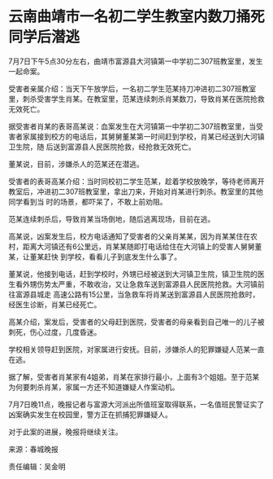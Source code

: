 # 云南曲靖市一名初二学生教室内数刀捅死同学后潜逃

7月7日下午5点30分左右，曲靖市富源县大河镇第一中学初二307班教室里，发生一起命案。

受害者亲属介绍：当天下午放学后，一名初二学生范某持刀冲进初二307班教室里，刺杀受害学生肖某。在教室里，范某连续刺杀肖某数刀，导致肖某在医院抢救无效死亡。

据受害者肖某的表哥高某说：血案发生在大河镇第一中学初二307班教室里，当受害者家属接到校方的电话后，其舅舅董某第一时间赶到学校，肖某已经送到大河镇卫生院，随
后送到富源县人民医院抢救，经抢救无效死亡。

董某说，目前，涉嫌杀人的范某还在潜逃。

受害者的表哥高某介绍：当时同校初二学生范某，趁着学校放晚学，等待老师离开教室后，冲进初二307班教室里，拿出刀来，开始对肖某进行刺杀。教室里的其他同学看到当
时的场景，都吓呆了，不敢上前劝阻。

范某连续刺杀后，导致肖某当场倒地，随后逃离现场，目前在逃。

高某说，凶案发生后，校方电话通知了受害者的父亲肖某某，因为肖某某住在农村，距离大河镇还有6公里远，肖某某随即打电话给住在大河镇上的受害人舅舅董某，让董某赶快
到学校，看看儿子到底发生什么事了。

董某说，他接到电话，赶到学校时，外甥已经被送到大河镇卫生院，镇卫生院的医生看外甥伤势太严重，不敢收治，又让急救车送到富源县人民医院抢救。大河镇前往富源县城走
高速公路有15公里，当急救车将肖某送到富源县人民医院抢救时，经医生诊断，肖某已经死亡。

高某介绍，案发后，受害者的父母赶到医院，受害者的母亲看到自己唯一的儿子被刺死，伤心过度，几度昏迷。

学校相关领导赶到医院，对家属进行安抚。目前，涉嫌杀人的犯罪嫌疑人范某一直在逃。

据了解，受害者肖某家有4姐弟，肖某在家排行最小，上面有3个姐姐。至于范某为何要刺杀肖某，家属一方还不知道嫌疑人作案动机。

7月7日晚11点，晚报记者与富源大河派出所值班室取得联系，一名值班民警证实了凶案确实发生在校园里，警方正在抓捕犯罪嫌疑人。

对于此案的进展，晚报将继续关注。

来源：春城晚报

责任编辑：吴金明

